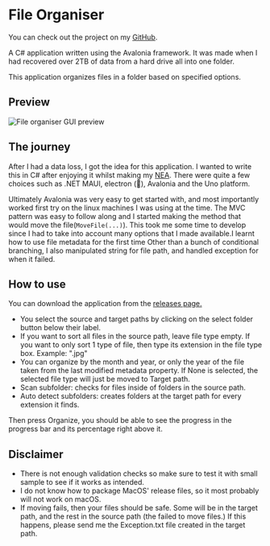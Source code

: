 # File Organiser

You can check out the project on my
[GitHub](https://github.com/hegde-atri/file-organiser).

A C# application written using the Avalonia framework. It was made
when I had recovered over 2TB of data from a hard drive all into one
folder.

This application organizes files in a folder based on specified
options.

## Preview

![File organiser GUI preview](/assets/projects/file-organiser/old-preview.png)

## The journey

After I had a data loss, I got the idea for this application. I wanted
to write this in C# after enjoying it whilst making my
[NEA](/projects/banking-application). There were quite a few choices
such as .NET MAUI, electron (🤢), Avalonia and the Uno platform.

Ultimately Avalonia was very easy to get started with, and most
importantly worked first try on the linux machines I was using at the
time. The MVC pattern was easy to follow along and I started making
the method that would move the file(`MoveFile(...)`). This took me some
time to develop since I had to take into account many options that I
made available.I learnt how to use file metadata for the first time
Other than a bunch of conditional branching, I also
manipulated string for file path, and handled exception for when
it failed.

## How to use

You can download the application from the [releases page.](https://github.com/hegde-atri/FileOrganizer/releases)

- You select the source and target paths by clicking on the select folder button below their label.
- If you want to sort all files in the source path, leave file type empty. If you want to only sort 1 type of file, then type its extension in the file type box. Example: ".jpg"
- You can organize by the month and year, or only the year of the file taken from the last modified metadata property. If None is selected, the selected file type will just be moved to Target path.
- Scan subfolder: checks for files inside of folders in the source path.
- Auto detect subfolders: creates folders at the target path for every extension it finds.

Then press Organize, you should be able to see the progress in the progress bar and its percentage right above it.

## Disclaimer

- There is not enough validation checks so make sure to test it with small sample to see if it works as intended.
- I do not know how to package MacOS' release files, so it most probably will not work on macOS.
- If moving fails, then your files should be safe. Some will be in the target path, and the rest in the source path (the failed to move files.)
  If this happens, please send me the Exception.txt file created in the target path.
